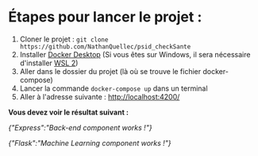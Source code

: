 # Étapes pour lancer le projet :

1. Cloner le projet : ```git clone https://github.com/NathanQuellec/psid_checkSante```
1. Installer [Docker Desktop](https://www.docker.com/products/docker-desktop) (Si vous êtes sur Windows, il sera nécessaire d'installer [WSL 2](https://docs.microsoft.com/fr-fr/windows/wsl/install))
2. Aller dans le dossier du projet (là où se trouve le fichier docker-compose)
3. Lancer la commande ```docker-compose up``` dans un terminal
4. Aller à l'adresse suivante : [http://localhost:4200/](http://localhost:4200/)

**Vous devez voir le résultat suivant :**

*{"Express":"Back-end component works !"}*

*{"Flask":"Machine Learning component works !"}*